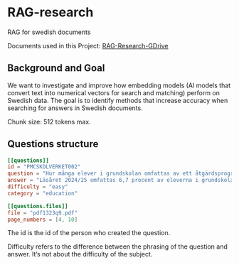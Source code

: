 # RAG-research
RAG for swedish documents

Documents used in this Project: [RAG-Research-GDrive](https://drive.google.com/drive/folders/1_epDuB8VUgaXHcu14uKPMTi8DXU9XLxm?usp=sharing)

## **Background and Goal**
We want to investigate and improve how embedding models (AI models that convert text into numerical vectors for search and matching) perform on Swedish data. The goal is to identify methods that increase accuracy when searching for answers in Swedish documents.


Chunk size: 512 tokens max.


## **Questions structure**

```toml
[[questions]]
id = "PMCSKOLVERKET002"
question = "Hur många elever i grundskolan omfattas av ett åtgärdsprogram läsåret 2024/25?"
answer = "Läsåret 2024/25 omfattas 6,7 procent av eleverna i grundskolan av ett åtgärdsprogram, vilket motsvarar knappt 73 200 elever"
difficulty = "easy"
category = "education"

[[questions.files]]
file = "pdf1323q9.pdf"
page_numbers = [4, 10]
```

The id is the id of the person who created the question.

Difficulty refers to the difference between the phrasing of the question and answer. It’s not about the difficulty of the subject.
